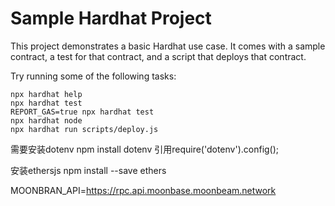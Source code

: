 # Sample Hardhat Project

This project demonstrates a basic Hardhat use case. It comes with a sample contract, a test for that contract, and a script that deploys that contract.

Try running some of the following tasks:

```shell
npx hardhat help
npx hardhat test
REPORT_GAS=true npx hardhat test
npx hardhat node
npx hardhat run scripts/deploy.js
```

需要安装dotenv
npm install dotenv 
引用require('dotenv').config();

安装ethersjs
npm install --save ethers


MOONBRAN_API=https://rpc.api.moonbase.moonbeam.network